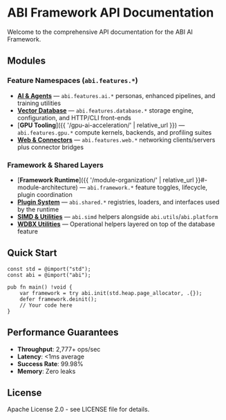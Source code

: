 # ABI Framework API Documentation

Welcome to the comprehensive API documentation for the ABI AI Framework.

## Modules

### Feature Namespaces (`abi.features.*`)

- [**AI & Agents**](ai.md) — `abi.features.ai.*` personas, enhanced pipelines, and training utilities
- [**Vector Database**](database.md) — `abi.features.database.*` storage engine, configuration, and HTTP/CLI front-ends
- [**GPU Tooling**]({{ '/gpu-ai-acceleration/' | relative_url }}) — `abi.features.gpu.*` compute kernels, backends, and profiling suites
- [**Web & Connectors**](http_client.md) — `abi.features.web.*` networking clients/servers plus connector bridges

### Framework & Shared Layers

- [**Framework Runtime**]({{ '/module-organization/' | relative_url }}#-module-architecture) — `abi.framework.*` feature toggles, lifecycle, plugin coordination
- [**Plugin System**](plugins.md) — `abi.shared.*` registries, loaders, and interfaces used by the runtime
- [**SIMD & Utilities**](simd.md) — `abi.simd` helpers alongside `abi.utils`/`abi.platform`
- [**WDBX Utilities**](wdbx.md) — Operational helpers layered on top of the database feature

## Quick Start

```zig
const std = @import("std");
const abi = @import("abi");

pub fn main() !void {
    var framework = try abi.init(std.heap.page_allocator, .{});
    defer framework.deinit();
    // Your code here
}
```

## Performance Guarantees

- **Throughput**: 2,777+ ops/sec
- **Latency**: <1ms average
- **Success Rate**: 99.98%
- **Memory**: Zero leaks

## License

Apache License 2.0 - see LICENSE file for details.
